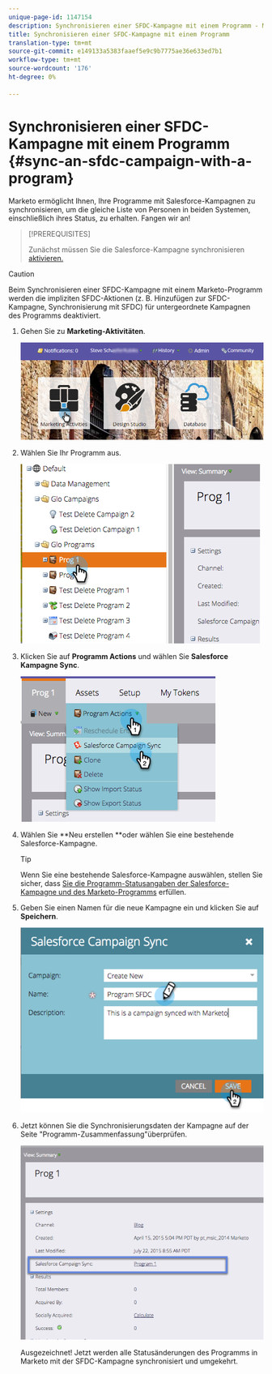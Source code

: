 ```yaml
---
unique-page-id: 1147154
description: Synchronisieren einer SFDC-Kampagne mit einem Programm - Marketing Docs - Produktdokumentation
title: Synchronisieren einer SFDC-Kampagne mit einem Programm
translation-type: tm+mt
source-git-commit: e149133a5383faaef5e9c9b7775ae36e633ed7b1
workflow-type: tm+mt
source-wordcount: '176'
ht-degree: 0%

---
```



# Synchronisieren einer SFDC-Kampagne mit einem Programm {#sync-an-sfdc-campaign-with-a-program}

Marketo ermöglicht Ihnen, Ihre Programme mit Salesforce-Kampagnen zu synchronisieren, um die gleiche Liste von Personen in beiden Systemen, einschließlich ihres Status, zu erhalten. Fangen wir an!

>[!PREREQUISITES]
>
>Zunächst müssen Sie die Salesforce-Kampagne synchronisieren[ aktivieren.](../../../../product-docs/crm-sync/salesforce-sync/setup/optional-steps/enable-disable-campaign-sync.md)

>[!CAUTION]
>
>Beim Synchronisieren einer SFDC-Kampagne mit einem Marketo-Programm werden die impliziten SFDC-Aktionen (z. B. Hinzufügen zur SFDC-Kampagne, Synchronisierung mit SFDC) für untergeordnete Kampagnen des Programms deaktiviert.

1. Gehen Sie zu **Marketing-Aktivitäten**.

   ![](assets/login-marketing-activities-1.png)

1. Wählen Sie Ihr Programm aus.

   ![](assets/image2015-7-22-8-3a47-3a28.png)

1. Klicken Sie auf **Programm Actions** und wählen Sie **Salesforce Kampagne Sync**.

   ![](assets/image2015-7-22-8-3a48-3a5.png)

1. Wählen Sie **Neu erstellen **oder wählen Sie eine bestehende Salesforce-Kampagne.

   >[!TIP]
   >
   >Wenn Sie eine bestehende Salesforce-Kampagne auswählen, stellen Sie sicher, dass [Sie die Programm-Statusangaben der Salesforce-Kampagne und des Marketo-Programms](../../../../product-docs/crm-sync/salesforce-sync/sfdc-sync-details/sfdc-errors/how-to-match-program-statuses-and-salesforce-campaign-statuses-prior-to-sync.md) erfüllen.

1. Geben Sie einen Namen für die neue Kampagne ein und klicken Sie auf **Speichern**.

   ![](assets/image2015-7-22-8-3a57-3a19.png)

1. Jetzt können Sie die Synchronisierungsdaten der Kampagne auf der Seite &quot;Programm-Zusammenfassung&quot;überprüfen.

   ![](assets/image2015-7-22-8-3a59-3a33.png)

   Ausgezeichnet! Jetzt werden alle Statusänderungen des Programms in Marketo mit der SFDC-Kampagne synchronisiert und umgekehrt.


